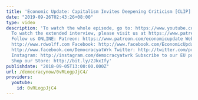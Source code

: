 ```yaml
---
title: 'Economic Update: Capitalism Invites Deepening Criticism [CLIP]'
date: "2019-09-26T02:43:26+08:00"
type: video
description: 'To watch the whole episode, go to: https://www.youtube.com/watch?v=Im3meCu8RpI&t=807s
  To watch the extended interview, please visit us at https://www.patreon.com/economicupdate
  Follow us ONLINE: Patreon: https://www.patreon.com/economicupdate Websites: https://www.democracyatwork.info/economicupdate
  http://www.rdwolff.com Facebook: http://www.facebook.com/EconomicUpdate http://www.facebook.com/RichardDWolff
  http://www.facebook.com/DemocracyatWrk Twitter: http://twitter.com/profwolff http://twitter.com/democracyatwrk
  Instagram: http://instagram.com/democracyatwrk Subscribe to our EU podcast: http://economicupdate.libsyn.com
  Shop our Store: http://bit.ly/2JkxIfy'
publishdate: "2018-09-05T13:00:00.000Z"
url: /democracynow/0vRLogpJjC4/
providers:
  youtube:
    id: 0vRLogpJjC4
---
```

